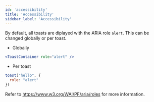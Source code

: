 ```yaml
---
id: 'accessibility'
title: 'Accessibility'
sidebar_label: 'Accessibility'
---
```


By default, all toasts are diplayed with the ARIA role `alert`. This can be changed globally or per toast.

- Globally
```jsx
<ToastContainer role="alert" />
```

- Per toast
```jsx
toast("hello", {
  role: "alert"
})
```

Refer to https://www.w3.org/WAI/PF/aria/roles for more information.
